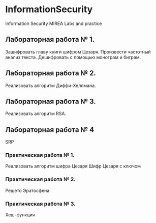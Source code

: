 # InformationSecurity
Information Security MIREA Labs and practice


## Лабораторная работа № 1. 
Зашифровать главу книги шифром Цезаря. 
Произвести частотный анализ текста.
Дешифровать с помощью монограм и биграм.

## Лабораторная работа № 2. 
Реализовать алгоритм Диффи-Хеллмана.

## Лабораторная работа № 3. 
Реализовать алгоритм RSA.

## Лабораторная работа № 4
SRP

### Практическая работа № 1. 
Реализовать алгоритм шифра Цезаря
Шифр Цезаря с ключом

### Практическая работа № 2. 
Решето Эратосфена

### Практическая работа № 3. 
Хеш-функция
